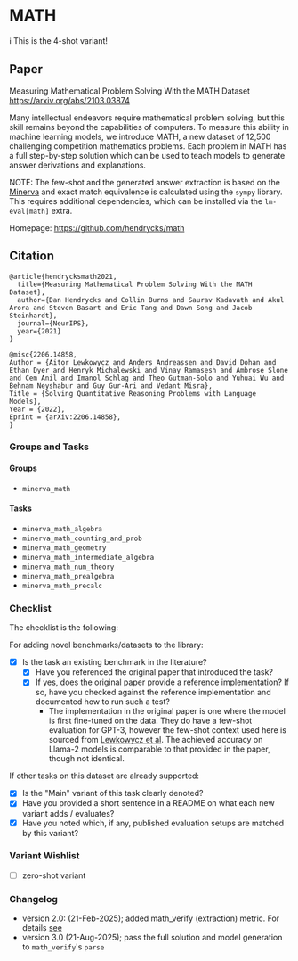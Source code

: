 # MATH

ℹ️ This is the 4-shot variant!

## Paper

Measuring Mathematical Problem Solving With the MATH Dataset
https://arxiv.org/abs/2103.03874

Many intellectual endeavors require mathematical problem solving, but this skill remains beyond the capabilities of
computers. To measure this ability in machine learning models, we introduce MATH, a new dataset of 12,500 challenging
competition mathematics problems. Each problem in MATH has a full step-by-step solution which can be used to teach
models to generate answer derivations and explanations.

NOTE: The few-shot and the generated answer extraction is based on the [Minerva](https://arxiv.org/abs/2206.14858) and
exact match equivalence is calculated using the `sympy` library. This requires additional dependencies, which can be
installed via the `lm-eval[math]` extra.

Homepage: https://github.com/hendrycks/math

## Citation

```
@article{hendrycksmath2021,
  title={Measuring Mathematical Problem Solving With the MATH Dataset},
  author={Dan Hendrycks and Collin Burns and Saurav Kadavath and Akul Arora and Steven Basart and Eric Tang and Dawn Song and Jacob Steinhardt},
  journal={NeurIPS},
  year={2021}
}

@misc{2206.14858,
Author = {Aitor Lewkowycz and Anders Andreassen and David Dohan and Ethan Dyer and Henryk Michalewski and Vinay Ramasesh and Ambrose Slone and Cem Anil and Imanol Schlag and Theo Gutman-Solo and Yuhuai Wu and Behnam Neyshabur and Guy Gur-Ari and Vedant Misra},
Title = {Solving Quantitative Reasoning Problems with Language Models},
Year = {2022},
Eprint = {arXiv:2206.14858},
}
```

### Groups and Tasks

#### Groups

- `minerva_math`

#### Tasks

- `minerva_math_algebra`
- `minerva_math_counting_and_prob`
- `minerva_math_geometry`
- `minerva_math_intermediate_algebra`
- `minerva_math_num_theory`
- `minerva_math_prealgebra`
- `minerva_math_precalc`

### Checklist

The checklist is the following:

For adding novel benchmarks/datasets to the library:

* [x] Is the task an existing benchmark in the literature?
    * [x] Have you referenced the original paper that introduced the task?
    * [x] If yes, does the original paper provide a reference implementation? If so, have you checked against the
      reference implementation and documented how to run such a test?
        * The implementation in the original paper is one where the model is first fine-tuned on the data. They do have
          a few-shot evaluation for GPT-3, however the few-shot context used here is sourced
          from [Lewkowycz et al](https://arxiv.org/abs/2206.14858). The achieved accuracy on Llama-2 models is
          comparable to that provided in the paper, though not identical.

If other tasks on this dataset are already supported:

* [x] Is the "Main" variant of this task clearly denoted?
* [x] Have you provided a short sentence in a README on what each new variant adds / evaluates?
* [x] Have you noted which, if any, published evaluation setups are matched by this variant?

### Variant Wishlist

- [ ] zero-shot variant

### Changelog

- version 2.0: (21-Feb-2025); added math_verify (extraction) metric. For
  details [see](https://huggingface.co/blog/math_verify_leaderboard)
- version 3.0 (21-Aug-2025); pass the full solution and model generation to `math_verify`'s `parse`
